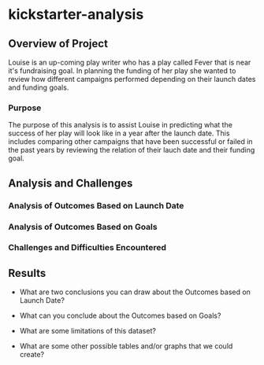# kickstarter-analysis

## Overview of Project
Louise is an up-coming play writer who has a play called Fever that is near it's fundraising goal. In planning the funding of her play she wanted to review how different campaigns performed depending on their launch dates and funding goals.

### Purpose
The purpose of this analysis is to assist Louise in predicting what the success of her play will look like in a year after the launch date. This includes comparing other campaigns that have been successful or failed in the past years by reviewing the relation of their lauch date and their funding goal.

## Analysis and Challenges

### Analysis of Outcomes Based on Launch Date

### Analysis of Outcomes Based on Goals

### Challenges and Difficulties Encountered

## Results

- What are two conclusions you can draw about the Outcomes based on Launch Date?

- What can you conclude about the Outcomes based on Goals?

- What are some limitations of this dataset?

- What are some other possible tables and/or graphs that we could create?


